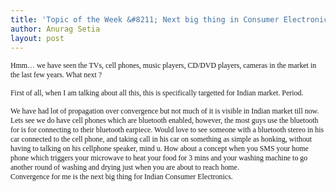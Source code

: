 ```yaml
---
title: 'Topic of the Week &#8211; Next big thing in Consumer Electronics'
author: Anurag Setia
layout: post
---
```

<span style="font-family:verdana;font-size:85%;"></span>

<span style="font-family:verdana;font-size:85%;">Hmm&#8230; we have seen the TVs, cell phones, music players, CD/DVD players, cameras in the market in the last few years. What next ?</span>

<span style="font-family:verdana;font-size:85%;">First of all, when I am talking about all this, this is specifically targetted for Indian market. Period.</span>

<span style="font-family:verdana;font-size:85%;">We have had lot of propagation over convergence but not much of it is visible in Indian market till now. Lets see we do have cell phones which are bluetooth enabled, however, the most guys use the bluetooth for is for connecting to their bluetooth earpiece. Would love to see someone with a bluetooth stereo in his car connected to the cell phone, and taking call in his car on something as simple as honking, without having to talking on his cellphone speaker, mind u. How about a concept when you SMS your home phone which triggers your microwave to heat your food for 3 mins and your washing machine to go another round of washing and drying just when you are about to reach home.<br />Convergence for me is the next big thing for Indian Consumer Electronics.</span>